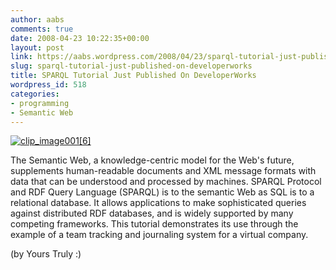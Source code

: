 ```yaml
---
author: aabs
comments: true
date: 2008-04-23 10:22:35+00:00
layout: post
link: https://aabs.wordpress.com/2008/04/23/sparql-tutorial-just-published-on-developerworks/
slug: sparql-tutorial-just-published-on-developerworks
title: SPARQL Tutorial Just Published On DeveloperWorks
wordpress_id: 518
categories:
- programming
- Semantic Web
---
```


[![clip_image001[6]](http://aabs.files.wordpress.com/2008/04/clip-image0016.png)](http://www.ibm.com/developerworks/edu/x-dw-x-sparql.html?S_TACT=105AGX01&S_CMP=HP)

The Semantic Web, a knowledge-centric model for the Web's future, supplements human-readable documents and XML message formats with data that can be understood and processed by machines. SPARQL Protocol and RDF Query Language (SPARQL) is to the semantic Web as SQL is to a relational database. It allows applications to make sophisticated queries against distributed RDF databases, and is widely supported by many competing frameworks. This tutorial demonstrates its use through the example of a team tracking and journaling system for a virtual company.

(by Yours Truly :)
